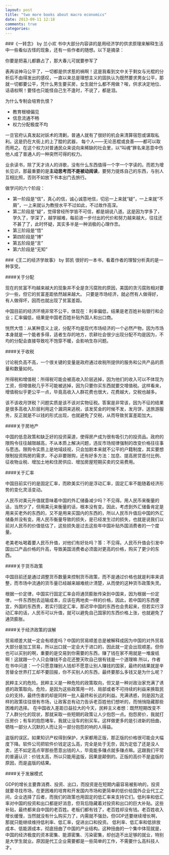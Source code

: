 ```yaml
---
layout: post
title: "two more books about macro economics"
date: 2013-09-11 12:18
comments: true
categories: 
---
```

###《一转念》 by 兰小欢
书中大部分内容讲的是用经济学的供求原理来解释生活中一些看似古怪的现象，还有一些作者的随想。以下是摘录：

你要是把喜儿都霸占了，那大春儿可就要参军了

表再谈神马公平了，一切都是供求惹的祸啊！这是我看到文中关于剩女与光棍的分析后不由得发出的感叹，一直以来总是理想主义的固执认为既然要求男女公平，那就一切都要公平，凭什么男生要买房，女生就什么都不用做？唉，供求决定地位、话语权啊！要怪也只能怪自己生不逢时，不说了，都是泪。

为什么专制会培育仇恨？

- 教育根植偏见
- 信息流通不畅
- 权力分配极度不均

一旦官府认真发起对妖术的清剿，普通人就有了很好的机会来清算宿怨或谋取私利。这是扔在大街上的上了膛的武器，
每个人——无论恶棍或良善——都可以取而用之。在这个权力对普通民众来说向来稀缺的社会里，以“叫魂”罪名来恶意中伤他人成了普通人的一种突然可得的权力。

业余读书，除了天才诗人的诗歌，没有什么东西值得一个字一个字读的。而若为增长见识，那最重要的是**主动思考而不是被动阅读**，要努力提炼自己的东西，与别人互相比照，否则不如放下书本出门去旅行。

做学问的六个阶段：    

- 第一阶段是“信”，真心的信，诚心诚意地信，切忌一上来就“疑”，一上来就“不屑”，一上来就认为教授水平不过如此，不过故作高深。   
- 第二阶段是“疑”，觉得曾经所学皆不可信，都是胡说八道。这是因为学多了，学久了，学深了，越学越难，每前进一步付出的代价和努力越来越大，往往还不甚了了，此时怀疑，其实多半是一种消极的心理作祟。    
- 第三阶段是“悟”    
- 第四阶段是“博”    
- 第五阶段是“言”    
- 第六阶段是“无知”

###《王二的经济学故事》  by 郭凯
很好的一本书，看着作者的理智分析真的是一种享受。    

####关于分配

现在的贫富不均越来越大的现象并不全是贪污腐败的原因，美国的贪污腐败相对要少一些，但它的贫富差距依然越来越大。
只要是市场经济，就必然有人做得好，有人做得坏，因而也就出现了贫富差距。

中国目前的经济环境非常不公平，体现在：利率偏低，结果是老百姓补贴银行和企业；汇率偏低，结果是中国老百姓补贴外国人和出口商。

恍然大悟：从某种意义上说，分配不均是现代市场经济的一个必然产物，因为市场本身就是一个能者多得，适者生存的地方，农耕社会很少出现分配不均是因为，不均的分配会直接导致吃不饱穿不暖，会影响生存问题。

####关于收税

讨论税负高不高，一个很关键的变量是政府通过收税所提供的服务和公共产品的质量和数量如何。

所得税和增值税：所得税可能会被高收入阶层逃掉，因为他们的收入可以不体现为工资，但增值税几乎不可能被逃掉，因为只要你买东西就要交增值税。这样看来，增值税似乎更公平一点，毕竟高收入人群花费也很大，花费越大，交税也越多。

该不该收月饼税？问题实质是该不该对实物征税。答案是非常该，因为不征的结果是很多高收入阶层利用这个漏洞来逃税，该发奖金的时候不发，发月饼，送旅游服务，反正就是不以钱的形式出现，也就避免了交税，从而导致贫富差距加大。

####关于房地产

中国的低息政策和缺乏好的投资渠道，使得房产成为很有吸引力的投资品。政府的限购令往往越限越高，不从本质上解决问题，违反市场规律强制的改变价格往往事与愿违。限购令实质上是地域歧视，只会加剧本来就不公平的户籍制度，其实要想限制投资购房的需求，不必非要限购，还有好多方法：加息、提高房贷首付比例、征收物业税、增加土地和住房供应、增加房屋短期买卖的交易费用。

####关于汇率

中国目前实行的是固定汇率，而欧美实行的是浮动汇率，固定汇率不能随着经济形势的变化灵活变动。

人民币对美元升值就意味着中国的外汇储备减少吗？不见得。用人民币来衡量的话，当然少了，但用美元来衡量的话，根本没有变。因此，考虑到外汇储备肯定是用来买老外的东西的，又不是用来买国内的东西的，所以人民币升值后中国的外汇储备并没有变。用人民币衡量导致的损失，是已经发生过的损失，也就是说我们以前对人民币的价值低估了，这些损失是过去这些年中国补贴外国消费者的一个度量。

老美老吆喝着要人民币升值，对他们有好处吗？答：不见得。人民币升值会引发中国出口产品价格的升高，导致美国消费者必须面对更高的价格，购买了更少的东西。

####关于货币政策

中国目前还是通过调整货币数量来控制货币政策，而不是通过价格也就是利率来调整，而市场中流通的货币量已经越来越难统计清楚，从而使的这种货币政策失灵。

根据一价定律，中国实行固定汇率会将通货膨胀传染到中国来，因为根据一价定律，一件东西刨去运输成本，应该在两地卖一样的价格，因此，若中国的东西便宜，外国的东西贵，若实行固定汇率，那迟早中国的东西也会贵起来，但若实行浮动汇率的话，人民币可以升值，就可以避免自己国家的东西价格上涨，也就避免了通货膨胀。

####关于经济政策的误解

贸易顺差大就一定会有顺差吗？中国的贸易顺差总是被解释成因为中国的对外贸易大部分是加工贸易，所以出口就一定会大于进口的，因此就一定会出现顺差。但你也可以买别的啊，重要的是交易到你需要的东西，赚了钱在家不用就是一堆废纸啊！这就跟一个人只会赚钱不会花还整天吹自己很有钱是一个道理嘛
所以，作者在书中问道：一个只愿意赚别人钱却不愿意让别人赚钱的国家，最终的结果就是辛苦替全世界打工却不要回报，你不买别人的东西，最终要那么多钱又是为什么呢？

民粹主义的危险。民粹主义是一种危险的政策取向，但又是一种对政治家充满了诱惑的政策取向。危险，是因为这些政策用一时、局部或者不可持续的利益来换取民众的支持，最终伤害的却是同样一批人最终和长远的利益。充满诱惑，则是因为这样的政策往往很有市场，让政客总有动力告诉老百姓他们想听的，而悄悄隐藏那些困难的选择。
在中国收入差距日益拉大的今天，民粹主义者想：既然短期改变不了人群分化的现状，那就采取一些短期的政策让人少抱怨一点。抱怨房价，我就打压房价；有车的抱怨堵车，我就让没车的别买车。这样做更多的是引进新的扭曲，牺牲一部分人沉默的人而让另一部分抱怨的响的人得益。

盗版的误区。如果知识产权得到保护，大家都用正版，那正版的价格很可能会大幅度下降。软件公司把软件价钱定这么高，完全是处于无奈，因为定低了还是没人卖，还不如定高点宰那些愿意出钱的人，毕竟能多赚点就多赚点嘛。这跟我们平常的普遍认识：价钱太高，所以只能用盗版，因果是颠倒的。正版的高价不是盗版的原因，而是盗版的结果。

####关于发展模式    

GDP的增长主要靠消费、投资、出口，而投资是在短期内最容易被影响的，投资就要寻找市场，在更困难的培育和开发国内市场和更简单的低价给国外企业代工之间，企业选择了后者，而我们的政策也用固定的低汇率来支持它们。低利率和低汇率对中国的投资和出口都是好消息，但背后隐藏着对投资和出口的巨大补贴。这些补贴，最终都来自中国的老百姓。老板们都有钱了，老百姓却没有钱。老百姓收入增长缓慢，当然就没有什么购买力了，内需就不强劲，但GDP还要继续增长啊，那就只能继续维持低利率、低汇率，促进出口和投资。
低利率、低汇率和低排放成本、低能源成本，彻底扭曲了中国的产业结构。这种扭曲的一个集中体现就是，中国的经济极度的资本密集、能源密集、污染密集，却创造不出足够的就业，特别是大学生就业。原因是代工企业需要都是一些简单的工作，不需要什么高科技人才。
